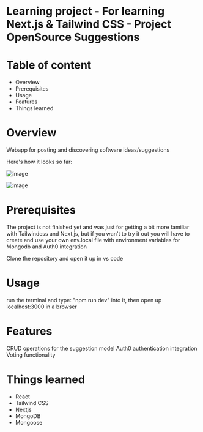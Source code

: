 # Learning project - For learning Next.js & Tailwind CSS - Project OpenSource Suggestions

# Table of content

- Overview
- Prerequisites
- Usage
- Features
- Things learned

# Overview

Webapp for posting and discovering software ideas/suggestions

Here's how it looks so far:

![image](https://github.com/IanStroemkjaerJensen/oss-app/assets/82367076/83d67ebd-9c93-4776-a1c2-20529e604ce2)





![image](https://github.com/IanStroemkjaerJensen/oss-app/assets/82367076/abc45f6b-7a2a-4577-9e48-9c4c497b1f2e)



# Prerequisites

The project is not finished yet and was just for getting a bit more familiar with Tailwindcss and Next.js, but if you wan't to try it out you will have to create and use your own env.local file with environment variables for Mongodb and Auth0 integration

Clone the repository and open it up in vs code

# Usage

run the terminal and type: "npm run dev" into it, then open up localhost:3000 in a browser

# Features

CRUD operations for the suggestion model
Auth0 authentication integration
Voting functionality

# Things learned

- React
- Tailwind CSS
- Nextjs
- MongoDB
- Mongoose
